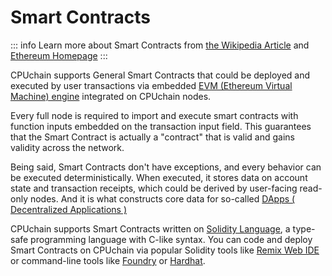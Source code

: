 # Smart Contracts

::: info
Learn more about Smart Contracts from [the Wikipedia Article](https://en.wikipedia.org/wiki/Smart_contract) and [Ethereum Homepage](https://ethereum.org/en/developers/docs/smart-contracts/)
:::

CPUchain supports General Smart Contracts that could be deployed and executed by user transactions via embedded [EVM (Ethereum Virtual Machine) engine](https://ethereum.org/en/developers/docs/evm/) integrated on CPUchain nodes.

Every full node is required to import and execute smart contracts with function inputs embedded on the transaction input field. This guarantees that the Smart Contract is actually a "contract" that is valid and gains validity across the network.

Being said, Smart Contracts don't have exceptions, and every behavior can be executed deterministically. When executed, it stores data on account state and transaction receipts, which could be derived by user-facing read-only nodes. And it is what constructs core data for so-called [DApps ( Decentralized Applications )](https://en.wikipedia.org/wiki/Decentralized_application)

CPUchain supports Smart Contracts written on [Solidity Language](https://soliditylang.org/), a type-safe programming language with C-like syntax. You can code and deploy Smart Contracts on CPUchain via popular Solidity tools like [Remix Web IDE](https://remix.ethereum.org) or command-line tools like [Foundry](https://getfoundry.sh/) or [Hardhat](https://hardhat.org/).